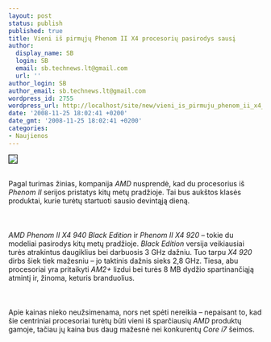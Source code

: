 ```yaml
---
layout: post
status: publish
published: true
title: Vieni iš pirmųjų Phenom II X4 procesorių pasirodys sausį
author:
  display_name: SB
  login: SB
  email: sb.technews.lt@gmail.com
  url: ''
author_login: SB
author_email: sb.technews.lt@gmail.com
wordpress_id: 2755
wordpress_url: http://localhost/site/new/vieni_is_pirmuju_phenom_ii_x4_procesoriu_pasirodys_sausi/
date: '2008-11-25 18:02:41 +0200'
date_gmt: '2008-11-25 18:02:41 +0200'
categories:
- Naujienos
---
```

<div class="imgright"><img src="http://tbn2.google.com/images?q=tbn:zCR24acji6qXXM:http://www.maximumpc.com/files/u17625/phenom_die.jpg" border="1"></div>
<p><br>Pagal turimas žinias, kompanija <i>AMD</i> nusprendė, kad du procesorius iš <i>Phenom II</i> serijos pristatys kitų metų pradžioje. Tai bus aukštos klasės produktai, kurie turėtų startuoti sausio devintąją dieną.<br />
<br><br />
<br><i>AMD Phenom II X4 940 Black Edition</i> ir <i>Phenom II X4 920</i> – tokie du modeliai pasirodys kitų metų pradžioje. <i>Black Edition</i> versija veikiausiai turės atrakintus daugiklius bei darbuosis 3 GHz dažniu. Tuo tarpu <i>X4 920</i> dirbs šiek tiek mažesniu – jo taktinis dažnis sieks 2,8 GHz. Tiesa, abu procesoriai yra pritaikyti <i>AM2+</i> lizdui bei turės 8 MB dydžio spartinančiąją atmintį ir, žinoma, keturis branduolius.<br />
<br><br />
<br>Apie kainas nieko neužsimenama, nors net spėti nereikia – nepaisant to, kad šie centriniai procesoriai turėtų būti vieni iš sparčiausių <i>AMD</i> produktų gamoje, tačiau jų kaina bus daug mažesnė nei konkurentų <i>Core i7</i> šeimos.<br />
<br><br />
<br><br />
<br></p>
